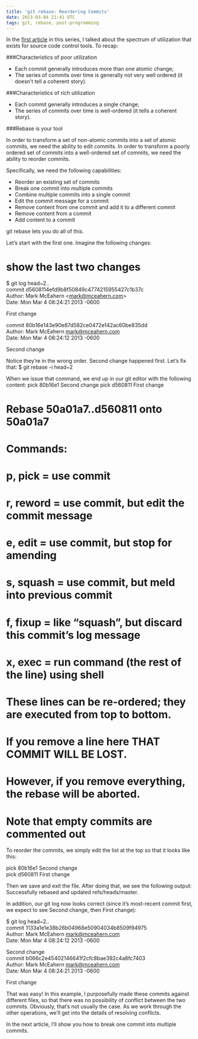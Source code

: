 ```yaml
---
title: 'git rebase: Reordering Commits'
date: 2013-03-04 21:41 UTC
tags: git, rebase, post-programming
---
```


In the [first article](http://google.com) in this series, I talked about the spectrum of utilization that exists for source code control tools. To recap:

###Characteristics of poor utilization

* Each commit generally introduces more than one atomic change;
* The series of commits over time is generally not very well ordered (it doesn’t tell a coherent story).

###Characteristics of rich utilization

* Each commit generally introduces a single change;
* The series of commits over time is well-ordered (it tells a coherent story).

###Rebase is your tool

In order to transform a set of non-atomic commits into a set of atomic commits, we need the ability to edit commits. In order to transform a poorly ordered set of commits into a well-ordered set of commits, we need the ability to reorder commits.

Specifically, we need the following capabilities:

* Reorder an existing set of commits
* Break one commit into multiple commits
* Combine multiple commits into a single commit
* Edit the commit message for a commit
* Remove content from one commit and add it to a different commit
* Remove content from a commit
* Add content to a commit

git rebase lets you do all of this.

Let’s start with the first one. Imagine the following changes:

  # show the last two changes  
  $ git log head~2..  
  commit d5608114efd9b8f50849c4774215955427c1b37c  
  Author: Mark McEahern &lt;mark@mceahern.com&gt;  
  Date: Mon Mar 4 08:24:21 2013 -0600  

First change

  commit 80b16e143e90e87d582ce0472e142ac60be835dd  
  Author: Mark McEahern <mark@mceahern.com>  
  Date: Mon Mar 4 08:24:12 2013 -0600  

Second change

Notice they’re in the wrong order. Second change happened first. Let’s fix that:
  $ git rebase -i head~2

When we issue that command, we end up in our git editor with the following content:
  pick 80b16e1 Second change
  pick d560811 First change

  # Rebase 50a01a7..d560811 onto 50a01a7    
  #  
  # Commands:  
  # p, pick = use commit  
  # r, reword = use commit, but edit the commit message  
  # e, edit = use commit, but stop for amending  
  # s, squash = use commit, but meld into previous commit  
  # f, fixup = like “squash”, but discard this commit’s log message  
  # x, exec = run command (the rest of the line) using shell  
  #  
  # These lines can be re-ordered; they are executed from top to bottom.  
  #  
  # If you remove a line here THAT COMMIT WILL BE LOST.  
  #  
  # However, if you remove everything, the rebase will be aborted.  
  #  
  # Note that empty commits are commented out  

To reorder the commits, we simply edit the list at the top so that it looks like this:

  pick 80b16e1 Second change  
  pick d560811 First change  

Then we save and exit the file. After doing that, we see the following output:
Successfully rebased and updated refs/heads/master.

In addition, our git log now looks correct (since it’s most-recent commit first, we expect to see Second change, then First change):

  $ git log head~2..  
  commit 1133a1e1e38b26b04968e50904034b8509f94975  
  Author: Mark McEahern <mark@mceahern.com>  
  Date: Mon Mar 4 08:24:12 2013 -0600  

Second change  
  commit b066c2e45402146641f2cfc8bae392c4a8fc7403  
  Author: Mark McEahern <mark@mceahern.com>  
  Date: Mon Mar 4 08:24:21 2013 -0600  

First change

That was easy! In this example, I purposefully made these commits against different files, so that there was no possibility of conflict between the two commits. Obviously, that’s not usually the case. As we work through the other operations, we’ll get into the details of resolving conflicts.

In the next article, I’ll show you how to break one commit into multiple commits.
